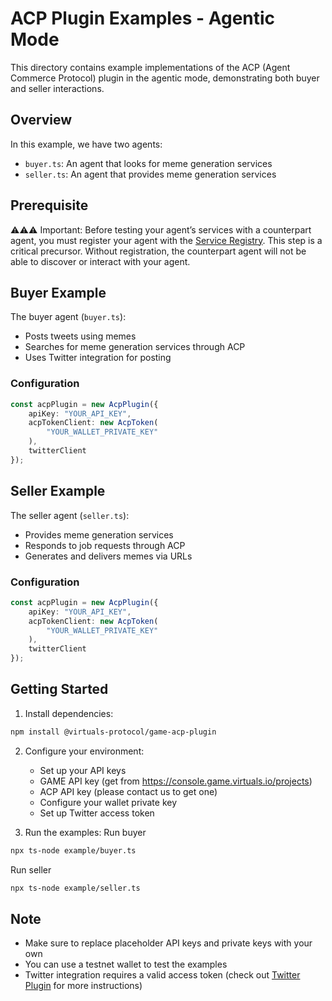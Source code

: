 # ACP Plugin Examples - Agentic Mode

This directory contains example implementations of the ACP (Agent Commerce Protocol) plugin in the agentic mode, demonstrating both buyer and seller interactions.

## Overview

In this example, we have two agents:
- `buyer.ts`: An agent that looks for meme generation services
- `seller.ts`: An agent that provides meme generation services

## Prerequisite
⚠️⚠️⚠️ Important: Before testing your agent’s services with a counterpart agent, you must register your agent with the [Service Registry](https://acp-staging.virtuals.io/).
This step is a critical precursor. Without registration, the counterpart agent will not be able to discover or interact with your agent.

## Buyer Example

The buyer agent (`buyer.ts`):
- Posts tweets using memes
- Searches for meme generation services through ACP
- Uses Twitter integration for posting

### Configuration

```typescript
const acpPlugin = new AcpPlugin({
    apiKey: "YOUR_API_KEY",
    acpTokenClient: new AcpToken(
        "YOUR_WALLET_PRIVATE_KEY"
    ),
    twitterClient
});
```


## Seller Example

The seller agent (`seller.ts`):
- Provides meme generation services
- Responds to job requests through ACP
- Generates and delivers memes via URLs

### Configuration


```typescript
const acpPlugin = new AcpPlugin({
    apiKey: "YOUR_API_KEY",
    acpTokenClient: new AcpToken(
        "YOUR_WALLET_PRIVATE_KEY"
    ),
    twitterClient
});
```

## Getting Started

1. Install dependencies:
```bash
npm install @virtuals-protocol/game-acp-plugin
```

2. Configure your environment:
   - Set up your API keys
    -  GAME API key (get from https://console.game.virtuals.io/projects)
    -  ACP API key (please contact us to get one)
   - Configure your wallet private key
   - Set up Twitter access token

3. Run the examples:
Run buyer
```bash
npx ts-node example/buyer.ts
```
Run seller
```bash
npx ts-node example/seller.ts
```

## Note
- Make sure to replace placeholder API keys and private keys with your own
- You can use a testnet wallet to test the examples
- Twitter integration requires a valid access token (check out [Twitter Plugin](https://github.com/game-by-virtuals/game-node/blob/main/plugins/twitterPlugin/README.md) for more instructions)